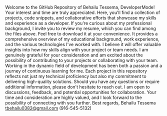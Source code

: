 
Welcome to the GitHub Repository of Behailu Tessema, DeveloperMode! 
Your interest and time are truly appreciated. Here, you'll find a collection of projects, code snippets, and collaborative efforts that showcase my skills and experience as a developer.
If you're curious about my professional background, I invite you to review my resume, which you can find among the files above.
Feel free to download it at your convenience. It provides a comprehensive overview of my educational background, work experience, and the various technologies I've worked with. 
I believe it will offer valuable insights into how my skills align with your project or team needs.
I am genuinely grateful for your consideration and am excited about the possibility of contributing to your projects or collaborating with your team. 
Working in the dynamic field of development has been both a passion and a journey of continuous learning for me.
Each project in this repository reflects not just my technical proficiency but also my commitment to delivering high-quality solutions.
Should you have any questions or require additional information, please don't hesitate to reach out. 
I am open to discussions, feedback, and potential opportunities for collaboration. Your time and consideration are highly valued, and I look forward to the possibility of connecting with you further.
Best regards,
Behailu Tessema
tbehailu0382@gmail.com
(916-545-5132)
